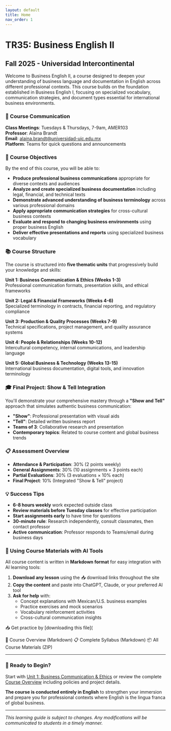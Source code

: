 ```yaml
---
layout: default
title: Home
nav_order: 1
---
```


# TR35: Business English II
## Fall 2025 - Universidad Intercontinental

Welcome to Business English II, a course designed to deepen your understanding of business language and documentation in English across different professional contexts. This course builds on the foundation established in Business English I, focusing on specialized vocabulary, communication strategies, and document types essential for international business environments.

### 📱 Course Communication
**Class Meetings**: Tuesdays & Thursdays, 7-9am, AMER103  
**Professor**: Alaina Brandt  
**Email**: alaina.brandt@universidad-uic.edu.mx  
**Platform**: Teams for quick questions and announcements

### 🎯 Course Objectives
By the end of this course, you will be able to:

- **Produce professional business communications** appropriate for diverse contexts and audiences
- **Analyze and create specialized business documentation** including legal, financial, and technical texts
- **Demonstrate advanced understanding of business terminology** across various professional domains
- **Apply appropriate communication strategies** for cross-cultural business contexts
- **Evaluate and respond to changing business environments** using proper business English
- **Deliver effective presentations and reports** using specialized business vocabulary

### 📚 Course Structure
The course is structured into **five thematic units** that progressively build your knowledge and skills:

**Unit 1: Business Communication & Ethics (Weeks 1-3)**  
Professional communication formats, presentation skills, and ethical frameworks

**Unit 2: Legal & Financial Frameworks (Weeks 4-6)**  
Specialized terminology in contracts, financial reporting, and regulatory compliance

**Unit 3: Production & Quality Processes (Weeks 7-9)**  
Technical specifications, project management, and quality assurance systems

**Unit 4: People & Relationships (Weeks 10-12)**  
Intercultural competency, internal communications, and leadership language

**Unit 5: Global Business & Technology (Weeks 13-15)**  
International business documentation, digital tools, and innovation terminology

### 🎓 Final Project: Show & Tell Integration
You'll demonstrate your comprehensive mastery through a **"Show and Tell"** approach that simulates authentic business communication:
- **"Show"**: Professional presentation with visual aids
- **"Tell"**: Detailed written business report
- **Teams of 3**: Collaborative research and presentation
- **Contemporary topics**: Related to course content and global business trends

### 📋 Assessment Overview
- **Attendance & Participation**: 30% (2 points weekly)
- **General Assignments**: 30% (10 assignments × 3 points each)
- **Partial Evaluations**: 30% (3 evaluations × 10% each)
- **Final Project**: 10% (Integrated "Show & Tell" project)

### 💡 Success Tips
- **6-8 hours weekly** work expected outside class
- **Review materials before Tuesday classes** for effective participation
- **Start assignments early** to have time for questions
- **30-minute rule**: Research independently, consult classmates, then contact professor
- **Active communication**: Professor responds to Teams/email during business days

### 🤖 Using Course Materials with AI Tools

All course content is written in **Markdown format** for easy integration with AI learning tools:

1. **Download any lesson** using the 📥 download links throughout the site
2. **Copy the content** and paste into ChatGPT, Claude, or your preferred AI tool
3. **Ask for help** with:
   - Concept explanations with Mexican/U.S. business examples
   - Practice exercises and mock scenarios
   - Vocabulary reinforcement activities
   - Cross-cultural communication insights
  
📥 Get practice by [downloading this file](

📄 Course Overview (Markdown)
📋 Complete Syllabus (Markdown)
📦 All Course Materials (ZIP)

---

### 🚀 Ready to Begin?
Start with [Unit 1: Business Communication & Ethics](unit1/) or review the complete [Course Overview](overview/) including policies and project details.

**The course is conducted entirely in English** to strengthen your immersion and prepare you for professional contexts where English is the lingua franca of global business.

---
*This learning guide is subject to changes. Any modifications will be communicated to students in a timely manner.*
